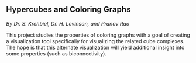 ## Hypercubes and Coloring Graphs
_By Dr. S. Krehbiel, Dr. H. Levinson, and Pranav Rao_

 This project studies the properties of coloring graphs with a goal of creating a visualization tool specifically for visualizing the related cube complexes.  The hope is that this alternate visualization will yield additional insight into some properties (such as biconnectivity).